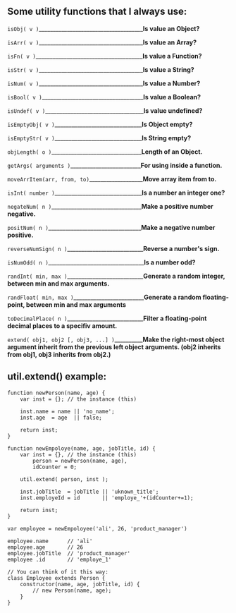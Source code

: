 Some utility functions that I always use:
-----------------------------------------
`isObj( v )`_____________________________________**Is value an Object?**

`isArr( v )`_____________________________________**Is value an Array?**

`isFn( v )`______________________________________**Is value a Function?**

`isStr( v )`_____________________________________**Is value a String?**

`isNum( v )`_____________________________________**Is value a Number?**

`isBool( v )`____________________________________**Is value a Boolean?**

`isUndef( v )`___________________________________**Is value undefined?**

`isEmptyObj( v )`_______________________________**Is Object empty?**

`isEmptyStr( v )`_______________________________**Is String empty?**

`objLength( o )`________________________________**Length of an Object.**

`getArgs( arguments )`_________________________**For using inside a function.**

`moveArrItem(arr, from, to)`___________________**Move array item from to.**

`isInt( number )`_______________________________**Is a number an integer one?**

`negateNum( n )`________________________________**Make a positive number negative.**

`positNum( n )`_________________________________**Make a negative number positive.**

`reverseNumSign( n )`___________________________**Reverse a number's sign.**

`isNumOdd( n )`__________________________________**Is a number odd?**

`randInt( min, max )`___________________________**Generate a random integer, between min and max arguments.**

`randFloat( min, max )`_________________________**Generate a random floating-point, between min and max arguments**

`toDecimalPlace( n )`___________________________**Filter a floating-point decimal places to a specifiv amount.**

`extend( obj1, obj2 [, obj3, ...] )`__________**Make the right-most object argument inherit from the previous left object arguments. (obj2 inherits from obj1, obj3 inherits from obj2.)**

util.extend() example:
----------------------

    function newPerson(name, age) {
    	var inst = {}; // the instance (this)
    	
    	inst.name = name || 'no_name';
    	inst.age  = age  || false;
    	
    	return inst;
    }
    
    function newEmpoloye(name, age, jobTitle, id) {
    	var inst = {}, // the instance (this)
    		person = newPerson(name, age),
    		idCounter = 0;
    	
    	util.extend( person, inst );
    	
    	inst.jobTitle  = jobTitle || 'uknown_title';
    	inst.employeId = id       || 'employe_'+(idCounter+=1);
    	
    	return inst;
    }
    
    var employee = newEmpoloyee('ali', 26, 'product_manager')
    
    employee.name      // 'ali'
    employee.age       // 26
    employee.jobTitle  // 'product_manager'
    employee .id       // 'employe_1'
    	
    // You can think of it this way:
    class Employee extends Person {
    	constructor(name, age, jobTitle, id) {
    		// new Person(name, age);
    	}
    }
